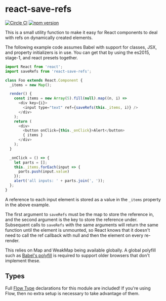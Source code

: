 # react-save-refs

[![Circle CI](https://circleci.com/gh/AgentME/react-save-refs.svg?style=shield)](https://circleci.com/gh/AgentME/react-save-refs)
[![npm version](https://badge.fury.io/js/react-save-refs.svg)](https://badge.fury.io/js/react-save-refs)

This is a small utility function to make it easy for React components to deal
with refs on dynamically created elements.

The following example code assumes Babel with support for classes, JSX, and
property initializers is in use. You can get that by using the es2015, stage-1,
and react presets together.

```js
import React from 'react';
import saveRefs from 'react-save-refs';

class Foo extends React.Component {
  _items = new Map();

  render() {
    const items = new Array(5).fill(null).map((n, i) =>
      <div key={i}>
        <input type="text" ref={saveRefs(this._items, i)} />
      </div>
    );
    return (
      <div>
        <button onClick={this._onClick}>Alert</button>
        { items }
      </div>
    );
  }

  _onClick = () => {
    let parts = [];
    this._items.forEach(input => {
      parts.push(input.value)
    });
    alert('all inputs: ' + parts.join(', '));
  };
}
```

A reference to each input element is stored as a value in the `_items`
property in the above example.

The first argument to `saveRefs` must be the map to store the reference in, and
the second argument is the key to store the reference under. Subsequent calls
to `saveRefs` with the same arguments will return the same function until the
element is unmounted, so React knows that it doesn't need to call the ref
callback with null and then the element on every re-render.

This relies on Map and WeakMap being available globally. A global polyfill such
as [Babel's polyfill](https://babeljs.io/docs/usage/polyfill/) is required to
support older browsers that don't implement these.

## Types

Full [Flow Type](http://flowtype.org/) declarations for this module are
included! If you're using Flow, then no extra setup is necessary to take
advantage of them.
